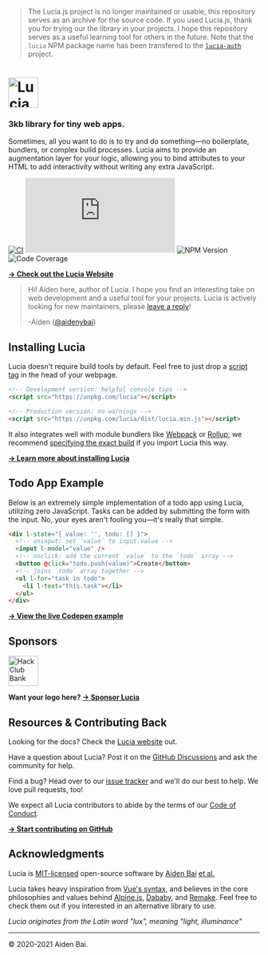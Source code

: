> The Lucia.js project is no longer maintained or usable, this repository serves as an archive for the source code. If you used Lucia.js, thank you for trying our the library in your projects. I hope this repository serves as a useful learning tool for others in the future.
> Note that the `lucia` NPM package name has been transfered to the [`lucia-auth`](https://lucia-auth.com/) project.

# <a href="https://lucia.js.org"><img src="https://raw.githubusercontent.com/aidenybai/lucia/master/.github/img/logo.svg" height="60" alt="Lucia Logo" aria-label="Lucia Logo" /></a>

### 3kb library for tiny web apps.

Sometimes, all you want to do is to try and do something—no boilerplate, bundlers, or complex build processes. Lucia aims to provide an augmentation layer for your logic, allowing you to bind attributes to your HTML to add interactivity without writing any extra JavaScript.

[![CI](https://img.shields.io/github/workflow/status/aidenybai/lucia/CI?color=7460E1&labelColor=1D1E32&style=flat-square&label=build)](https://img.shields.io/github/workflow/status/aidenybai/lucia)
![Code Size](https://badgen.net/badgesize/brotli/https/unpkg.com/lucia/dist/lucia.min.js?color=7460E1&labelColor=1D1E32&style=flat-square&label=size) ![NPM Version](https://img.shields.io/npm/v/lucia?color=7460E1&labelColor=1D1E32&style=flat-square) ![Code Coverage](https://img.shields.io/coveralls/github/aidenybai/lucia?color=7460E1&labelColor=1D1E32&style=flat-square)

[**→ Check out the Lucia Website**](https://lucia.js.org)

> Hi! Aiden here, author of Lucia. I hope you find an interesting take on web development and a useful tool for your projects. Lucia is actively looking for new maintainers, please [leave a reply](https://github.com/aidenybai/lucia/discussions/181)!
>
> -Aiden ([@aidenybai](https://github.com/aidenybai))

## Installing Lucia

Lucia doesn't require build tools by default. Feel free to just drop a [script tag](https://lucia.js.org/docs/fundementals/installation/#cdn) in the head of your webpage.

```html
<!-- Development version: helpful console tips -->
<script src="https://unpkg.com/lucia"></script>

<!-- Production version: no warnings -->
<script src="https://unpkg.com/lucia/dist/lucia.min.js"></script>
```

It also integrates well with module bundlers like [Webpack](https://webpack.js.org/) or [Rollup](https://rollupjs.org/); we recommend [specifying the exact build](https://lucia.js.org/docs/fundementals/installation/#npm) if you import Lucia this way.

[**→ Learn more about installing Lucia**](https://lucia.js.org/docs/fundementals/installation)

## Todo App Example

Below is an extremely simple implementation of a todo app using Lucia, utilizing zero JavaScript. Tasks can be added by submitting the form with the input. No, your eyes aren't fooling you—it's really that simple.

```html
<div l-state="{ value: '', todo: [] }">
  <!-- oninput: set `value` to input.value -->
  <input l-model="value" />
  <!-- onclick: add the current `value` to the `todo` array -->
  <button @click="todo.push(value)">Create</button>
  <!-- joins `todo` array together -->
  <ul l-for="task in todo">
    <li l-text="this.task"></li>
  </ul>
</div>
```

[**→ View the live Codepen example**](https://codepen.io/aidenybai/pen/JjRrwjN)

## Sponsors

<a href="https://hackclub.com/bank" target="_blank"><img height="60" src="https://cdn.glitch.com/747f5921-6fdc-45db-8eaa-ac12523e0e6c%2Fhackclub-bank.svg?v=1566159701206" alt="Hack Club Bank"></a>

**Want your logo here? [→ Sponsor Lucia](https://bank.hackclub.com/donations/start/lucia)**

## Resources & Contributing Back

Looking for the docs? Check the [Lucia website](https://lucia.js.org) out.

Have a question about Lucia? Post it on the [GitHub Discussions](https://github.com/aidenybai/lucia/discussions) and ask the community for help.

Find a bug? Head over to our [issue tracker](https://github.com/aidenybai/lucia/issues) and we'll do our best to help. We love pull requests, too!

We expect all Lucia contributors to abide by the terms of our [Code of Conduct](https://github.com/aidenybai/lucia/blob/master/.github/CODE_OF_CONDUCT.md).

[**→ Start contributing on GitHub**](https://github.com/aidenybai/lucia/wiki)

## Acknowledgments

Lucia is [MIT-licensed](LICENSE) open-source software by [Aiden Bai](https://github.com/aidenybai) [et al.](https://github.com/aidenybai/lucia/graphs/contributors)

Lucia takes heavy inspiration from [Vue's syntax](https://github.com/vuejs/vue), and believes in the core philosophies and values behind [Alpine.js](https://github.com/alpinejs/alpine), [Dababy](https://github.com/aidenybai/dababy), and [Remake](https://github.com/remake/remake-cli). Feel free to check them out if you interested in an alternative library to use.

_Lucia originates from the Latin word "lux", meaning "light, illuminance"_

---

© 2020-2021 Aiden Bai.
